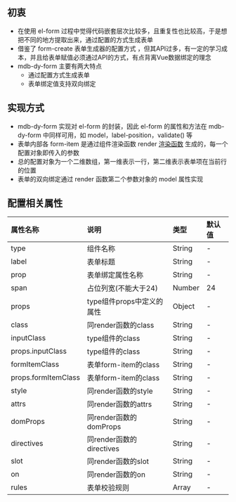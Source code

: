 ##  初衷

* 在使用 el-form 过程中觉得代码嵌套层次比较多，且重复性也比较高，于是想把不同的地方提取出来，通过配置的方式生成表单
* 借鉴了 form-create 表单生成器的配置方式 ，但其API过多，有一定的学习成本，并且给表单赋值必须通过API的方式，有点背离Vue数据绑定的理念
* mdb-dy-form 主要有两大特点
    - 通过配置方式生成表单
    - 表单绑定值支持双向绑定

##  实现方式

* mdb-dy-form 实现对 el-form 的封装，因此 el-form 的属性和方法在 mdb-dy-form 中同样可用，如 model，label-position，validate() 等
* 表单内部各 form-item 是通过组件渲染函数 render [渲染函数](https://cn.vuejs.org/v2/guide/render-function.html) 生成的，每一个配置对象即传入的参数
* 总的配置对象为一个二维数组，第一维表示一行，第二维表示表单项在当前行的位置
* 表单的双向绑定通过 render 函数第二个参数对象的 model 属性实现

## 配置相关属性
| 属性名称 | 说明 | 类型 | 默认值 |
| :------ | :--- | :--- | :----- |
|type|组件名称|String|-|
|label|表单标题|String|-|
|prop|表单绑定属性名称|String|-|
|span|占位列宽(不能大于24)|Number|24|
|props|type组件props中定义的属性|Object|-|
|class|同render函数的class|String|-|
|inputClass|type组件的class|String|-|
|props.inputClass|type组件的class|String|-|
|formItemClass|表单form-item的class|String|-|
|props.formItemClass|表单form-item的class|String|-|
|style|同render函数的style|String|-|
|attrs|同render函数的attrs|String|-|
|domProps|同render函数的domProps|String|-|
|directives|同render函数的directives|String|-|
|slot|同render函数的slot|String|-|
|on|同render函数的on|String|-|
|rules|表单校验规则|Array|-|


